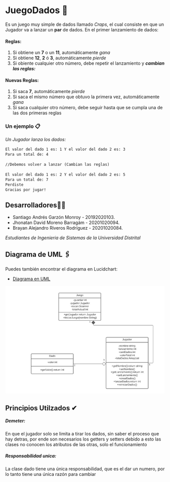 # JuegoDados 🎲

Es un juego muy simple de dados llamado *Craps*, el cual consiste en que un Jugador va a lanzar un **par** de dados.
En el primer lanzamiento de dados:
#### **Reglas:**
1. Si obtiene un **7** o un **11**, automáticamente *gana*
2. Si obtiene **12**, **2** ó **3**, automáticamente *pierde*
3. Si obiente cualquier otro número, debe repetir el lanzamiento y ***cambian las reglas:***
#### **Nuevas Reglas:**
1. Si saca **7**, automáticamente *pierde*
2. Si  saca el mismo número que obtuvo la primera vez, automáticamente *gana*
3. Si saca cualquier otro número, debe seguir hasta que se cumpla una de las dos primeras reglas

### Un ejemplo 📋

_Un Jugador lanza los dados:_

```
El valor del dado 1 es: 1 Y el valor del dado 2 es: 3
Para un total de: 4

//Debemos volver a lanzar (Cambian las reglas)

El valor del dado 1 es: 2 Y el valor del dado 2 es: 5
Para un total de: 7
Perdiste
Gracias por jugar!
```


## Desarrolladores👨‍💻


* Santiago Andrés Garzón Monroy - 20192020103.
* Jhonatan David Moreno Barragám - 20201020094.
* Brayan Alejandro Riveros Rodríguez - 20201020084.


_Estudiantes de Ingenieria de Sistemas de la Universidad Distrital_


## Diagrama de UML 🖇
Puedes también encontrar el diagrama en Lucidchart: 
* [Diagrama en UML](https://lucid.app/lucidchart/e5f2e00a-3610-466f-b8b4-211649de9fd1/view)

![Diagrama: ](img/DiagramaUML.jpg)

## Principios Utilzados ✔
##### **Demeter:**

En que el jugador solo se limita a tirar los dados, sin saber el proceso que hay detras, por ende son necesarios los getters y setters debido a esto las clases no conocen los atributos de las otras, solo el funcionamiento

##### **Responsabilidad unica:**

La clase dado tiene una única responsabilidad, que es el dar un numero, por lo tanto tiene una única razón para cambiar
